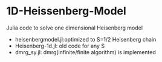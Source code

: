 # 1D-Heissenberg-Model
Julia code to solve one dimensional Heisenberg model

* heisenbergmodel.jl:optimized to S=1/2 Heisenberg chain
* Heisenberg-1d.jl: old code for any S
* dmrg_sy.jl: dmrg(infinite/finite algorithm) is implemented
